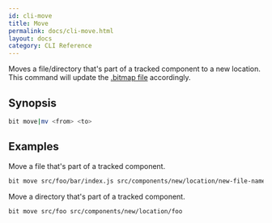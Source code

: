```yaml
---
id: cli-move
title: Move
permalink: docs/cli-move.html
layout: docs
category: CLI Reference
---
```

Moves a file/directory that's part of a tracked component to a new location.
This command will update the [.bitmap file](/docs/initializing-bit.html#bitmap) accordingly.

## Synopsis

```bash
bit move|mv <from> <to>
```

## Examples

Move a file that's part of a tracked component.

```bash
bit move src/foo/bar/index.js src/components/new/location/new-file-name.js
```

Move a directory that's part of a tracked component.

```bash
bit move src/foo src/components/new/location/foo
```